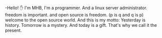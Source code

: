 -Hello! :hand: I'm MHB, I'm a programmer. And a linux server administrator. 
freedom is important. and open source is freedom. (p is q and q is p)
welcome to the open source world.
And this is my motto:
Yesterday is history. Tomorrow is a mystery. And today is a gift. That's why we call it the present.
<!---
bazrafshanmh/bazrafshanmh is a ✨ special ✨ repository because its `README.md` (this file) appears on your GitHub profile.
You can click the Preview link to take a look at your changes.
--->
